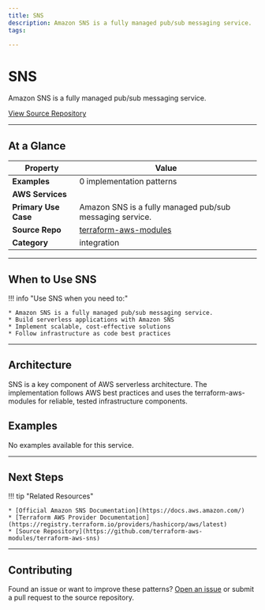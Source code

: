 ```yaml
---
title: SNS
description: Amazon SNS is a fully managed pub/sub messaging service.
tags:

---
```


# SNS

Amazon SNS is a fully managed pub/sub messaging service.

<div class="md-typeset" markdown>
<div class="md-grid">
<div class="md-cell md-cell--12">
<a href="https://github.com/terraform-aws-modules/terraform-aws-sns" title="View Source" class="md-button md-button--primary">
View Source Repository
</a>
</div>
</div>
</div>

---

## At a Glance



<div class="at-a-glance" markdown="1">

| Property | Value |
| --- | --- |
| **Examples** | 0 implementation patterns |
| **AWS Services** |  |
| **Primary Use Case** | Amazon SNS is a fully managed pub/sub messaging service. |
| **Source Repo** | [terraform-aws-modules](https://github.com/terraform-aws-modules/terraform-aws-sns) |
| **Category** | integration |

</div>

---

## When to Use SNS

!!! info "Use SNS when you need to:"

    * Amazon SNS is a fully managed pub/sub messaging service.
    * Build serverless applications with Amazon SNS
    * Implement scalable, cost-effective solutions
    * Follow infrastructure as code best practices

---

## Architecture

SNS is a key component of AWS serverless architecture. The implementation follows AWS best practices and uses the terraform-aws-modules for reliable, tested infrastructure components.


## Examples

No examples available for this service.

---

## Next Steps

!!! tip "Related Resources"

    * [Official Amazon SNS Documentation](https://docs.aws.amazon.com/)
    * [Terraform AWS Provider Documentation](https://registry.terraform.io/providers/hashicorp/aws/latest)
    * [Source Repository](https://github.com/terraform-aws-modules/terraform-aws-sns)

---

## Contributing

Found an issue or want to improve these patterns? [Open an issue](https://github.com/terraform-aws-modules/terraform-aws-sns/issues) or submit a pull request to the source repository.
